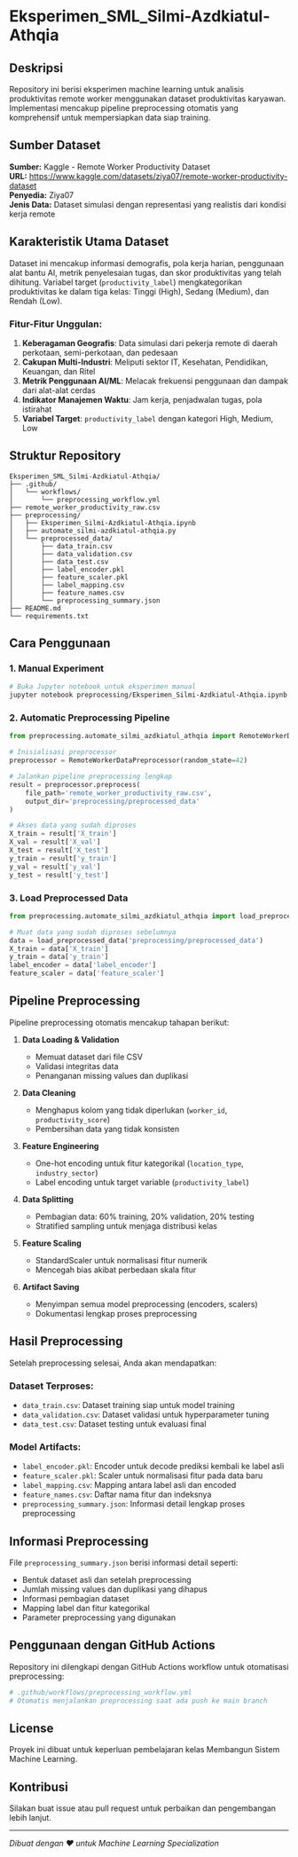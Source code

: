 # Eksperimen_SML_Silmi-Azdkiatul-Athqia

## Deskripsi
Repository ini berisi eksperimen machine learning untuk analisis produktivitas remote worker menggunakan dataset produktivitas karyawan. Implementasi mencakup pipeline preprocessing otomatis yang komprehensif untuk mempersiapkan data siap training.

## Sumber Dataset

**Sumber:** Kaggle - Remote Worker Productivity Dataset  
**URL:** https://www.kaggle.com/datasets/ziya07/remote-worker-productivity-dataset  
**Penyedia:** Ziya07  
**Jenis Data:** Dataset simulasi dengan representasi yang realistis dari kondisi kerja remote

## Karakteristik Utama Dataset

Dataset ini mencakup informasi demografis, pola kerja harian, penggunaan alat bantu AI, metrik penyelesaian tugas, dan skor produktivitas yang telah dihitung. Variabel target (`productivity_label`) mengkategorikan produktivitas ke dalam tiga kelas: Tinggi (High), Sedang (Medium), dan Rendah (Low).

### Fitur-Fitur Unggulan:
1. **Keberagaman Geografis**: Data simulasi dari pekerja remote di daerah perkotaan, semi-perkotaan, dan pedesaan
2. **Cakupan Multi-Industri**: Meliputi sektor IT, Kesehatan, Pendidikan, Keuangan, dan Ritel
3. **Metrik Penggunaan AI/ML**: Melacak frekuensi penggunaan dan dampak dari alat-alat cerdas
4. **Indikator Manajemen Waktu**: Jam kerja, penjadwalan tugas, pola istirahat
5. **Variabel Target**: `productivity_label` dengan kategori High, Medium, Low

## Struktur Repository

```
Eksperimen_SML_Silmi-Azdkiatul-Athqia/
├── .github/
│   └── workflows/
│       └── preprocessing_workflow.yml
├── remote_worker_productivity_raw.csv
├── preprocessing/
│   ├── Eksperimen_Silmi-Azdkiatul-Athqia.ipynb
│   ├── automate_silmi-azdkiatul-athqia.py
│   └── preprocessed_data/
│       ├── data_train.csv
│       ├── data_validation.csv
│       ├── data_test.csv
│       ├── label_encoder.pkl
│       ├── feature_scaler.pkl
│       ├── label_mapping.csv
│       ├── feature_names.csv
│       └── preprocessing_summary.json
├── README.md
└── requirements.txt
```

## Cara Penggunaan

### 1. Manual Experiment
```bash
# Buka Jupyter notebook untuk eksperimen manual
jupyter notebook preprocessing/Eksperimen_Silmi-Azdkiatul-Athqia.ipynb
```

### 2. Automatic Preprocessing Pipeline
```python
from preprocessing.automate_silmi_azdkiatul_athqia import RemoteWorkerDataPreprocessor

# Inisialisasi preprocessor
preprocessor = RemoteWorkerDataPreprocessor(random_state=42)

# Jalankan pipeline preprocessing lengkap
result = preprocessor.preprocess(
    file_path='remote_worker_productivity_raw.csv',
    output_dir='preprocessing/preprocessed_data'
)

# Akses data yang sudah diproses
X_train = result['X_train']
X_val = result['X_val'] 
X_test = result['X_test']
y_train = result['y_train']
y_val = result['y_val']
y_test = result['y_test']
```

### 3. Load Preprocessed Data
```python
from preprocessing.automate_silmi_azdkiatul_athqia import load_preprocessed_data

# Muat data yang sudah diproses sebelumnya
data = load_preprocessed_data('preprocessing/preprocessed_data')
X_train = data['X_train']
y_train = data['y_train']
label_encoder = data['label_encoder']
feature_scaler = data['feature_scaler']
```

## Pipeline Preprocessing

Pipeline preprocessing otomatis mencakup tahapan berikut:

1. **Data Loading & Validation**
   - Memuat dataset dari file CSV
   - Validasi integritas data
   - Penanganan missing values dan duplikasi

2. **Data Cleaning**
   - Menghapus kolom yang tidak diperlukan (`worker_id`, `productivity_score`)
   - Pembersihan data yang tidak konsisten

3. **Feature Engineering**
   - One-hot encoding untuk fitur kategorikal (`location_type`, `industry_sector`)
   - Label encoding untuk target variable (`productivity_label`)

4. **Data Splitting**
   - Pembagian data: 60% training, 20% validation, 20% testing
   - Stratified sampling untuk menjaga distribusi kelas

5. **Feature Scaling**
   - StandardScaler untuk normalisasi fitur numerik
   - Mencegah bias akibat perbedaan skala fitur

6. **Artifact Saving**
   - Menyimpan semua model preprocessing (encoders, scalers)
   - Dokumentasi lengkap proses preprocessing

## Hasil Preprocessing

Setelah preprocessing selesai, Anda akan mendapatkan:

### Dataset Terproses:
- `data_train.csv`: Dataset training siap untuk model training
- `data_validation.csv`: Dataset validasi untuk hyperparameter tuning
- `data_test.csv`: Dataset testing untuk evaluasi final

### Model Artifacts:
- `label_encoder.pkl`: Encoder untuk decode prediksi kembali ke label asli
- `feature_scaler.pkl`: Scaler untuk normalisasi fitur pada data baru
- `label_mapping.csv`: Mapping antara label asli dan encoded
- `feature_names.csv`: Daftar nama fitur dan indeksnya
- `preprocessing_summary.json`: Informasi detail lengkap proses preprocessing

## Informasi Preprocessing

File `preprocessing_summary.json` berisi informasi detail seperti:
- Bentuk dataset asli dan setelah preprocessing
- Jumlah missing values dan duplikasi yang dihapus
- Informasi pembagian dataset
- Mapping label dan fitur kategorikal
- Parameter preprocessing yang digunakan

## Penggunaan dengan GitHub Actions

Repository ini dilengkapi dengan GitHub Actions workflow untuk otomatisasi preprocessing:

```yaml
# .github/workflows/preprocessing_workflow.yml
# Otomatis menjalankan preprocessing saat ada push ke main branch
```

## License

Proyek ini dibuat untuk keperluan pembelajaran kelas Membangun Sistem Machine Learning.

## Kontribusi

Silakan buat issue atau pull request untuk perbaikan dan pengembangan lebih lanjut.

---
*Dibuat dengan ❤️ untuk Machine Learning Specialization*
